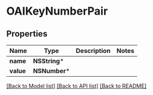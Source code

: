 # OAIKeyNumberPair

## Properties
Name | Type | Description | Notes
------------ | ------------- | ------------- | -------------
**name** | **NSString*** |  | 
**value** | **NSNumber*** |  | 

[[Back to Model list]](../README.md#documentation-for-models) [[Back to API list]](../README.md#documentation-for-api-endpoints) [[Back to README]](../README.md)


